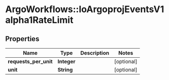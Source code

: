 # ArgoWorkflows::IoArgoprojEventsV1alpha1RateLimit

## Properties
Name | Type | Description | Notes
------------ | ------------- | ------------- | -------------
**requests_per_unit** | **Integer** |  | [optional] 
**unit** | **String** |  | [optional] 


